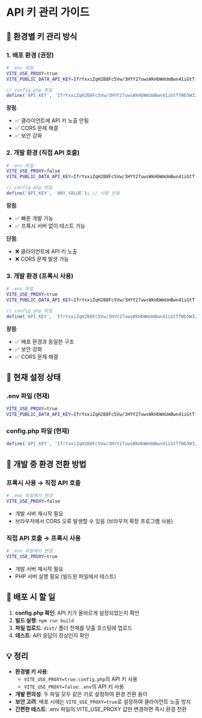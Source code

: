 # API 키 관리 가이드

## 🔄 환경별 키 관리 방식

### 1. **배포 환경 (권장)**
```bash
# .env 파일
VITE_USE_PROXY=true
VITE_PUBLIC_DATA_API_KEY=IfrYxxiZqH2B8Fc5Vw/3HYY27uwsWkHbWmUmBwn41iGtTfWb5W3Z91OzyetgljCQ65x7eYX4ji6Db5qF6K3EQA==  # 있어도 무시됨
```

```php
// config.php 파일
define('API_KEY', 'IfrYxxiZqH2B8Fc5Vw/3HYY27uwsWkHbWmUmBwn41iGtTfWb5W3Z91OzyetgljCQ65x7eYX4ji6Db5qF6K3EQA=='); // 실제 API 키 설정
```

**장점**: 
- ✅ 클라이언트에 API 키 노출 안됨
- ✅ CORS 문제 해결
- ✅ 보안 강화

### 2. **개발 환경 (직접 API 호출)**
```bash
# .env 파일
VITE_USE_PROXY=false
VITE_PUBLIC_DATA_API_KEY=IfrYxxiZqH2B8Fc5Vw/3HYY27uwsWkHbWmUmBwn41iGtTfWb5W3Z91OzyetgljCQ65x7eYX4ji6Db5qF6K3EQA==  # 실제 키 필요
```

```php
// config.php 파일
define('API_KEY', 'ANY_VALUE'); // 사용 안됨
```

**장점**: 
- ✅ 빠른 개발 가능
- ✅ 프록시 서버 없이 테스트 가능

**단점**: 
- ❌ 클라이언트에 API 키 노출
- ❌ CORS 문제 발생 가능

### 3. **개발 환경 (프록시 사용)**
```bash
# .env 파일
VITE_USE_PROXY=true
VITE_PUBLIC_DATA_API_KEY=IfrYxxiZqH2B8Fc5Vw/3HYY27uwsWkHbWmUmBwn41iGtTfWb5W3Z91OzyetgljCQ65x7eYX4ji6Db5qF6K3EQA==  # 있어도 무시됨
```

```php
// config.php 파일
define('API_KEY', 'IfrYxxiZqH2B8Fc5Vw/3HYY27uwsWkHbWmUmBwn41iGtTfWb5W3Z91OzyetgljCQ65x7eYX4ji6Db5qF6K3EQA=='); // 실제 키 설정
```

**장점**: 
- ✅ 배포 환경과 동일한 구조
- ✅ 보안 강화
- ✅ CORS 문제 해결

## 📝 현재 설정 상태

### .env 파일 (현재)
```bash
VITE_USE_PROXY=true
VITE_PUBLIC_DATA_API_KEY=IfrYxxiZqH2B8Fc5Vw/3HYY27uwsWkHbWmUmBwn41iGtTfWb5W3Z91OzyetgljCQ65x7eYX4ji6Db5qF6K3EQA==  # 키 설정됨 (프록시 사용으로 무시)
```

### config.php 파일 (현재)
```php
define('API_KEY', 'IfrYxxiZqH2B8Fc5Vw/3HYY27uwsWkHbWmUmBwn41iGtTfWb5W3Z91OzyetgljCQ65x7eYX4ji6Db5qF6K3EQA==');
```

## 🔄 개발 중 환경 전환 방법

### 프록시 사용 → 직접 API 호출
```bash
# .env 파일에서 변경
VITE_USE_PROXY=false
```
- 개발 서버 재시작 필요
- 브라우저에서 CORS 오류 발생할 수 있음 (브라우저 확장 프로그램 사용)

### 직접 API 호출 → 프록시 사용
```bash
# .env 파일에서 변경
VITE_USE_PROXY=true
```
- 개발 서버 재시작 필요
- PHP 서버 실행 필요 (빌드된 파일에서 테스트)

## 🎯 배포 시 할 일

1. **config.php 확인**: API 키가 올바르게 설정되었는지 확인
2. **빌드 실행**: `npm run build`
3. **파일 업로드**: `dist/` 폴더 전체를 닷홈 호스팅에 업로드
4. **테스트**: API 응답이 정상인지 확인

## 💡 정리

- **환경별 키 사용**: 
  - `VITE_USE_PROXY=true`: `config.php`의 API 키 사용
  - `VITE_USE_PROXY=false`: `.env`의 API 키 사용
- **개발 편의성**: 두 파일 모두 같은 키로 설정하여 환경 전환 용이
- **보안 고려**: 배포 시에는 `VITE_USE_PROXY=true`로 설정하여 클라이언트 노출 방지
- **간편한 테스트**: .env 파일의 VITE_USE_PROXY 값만 변경하면 즉시 환경 전환
